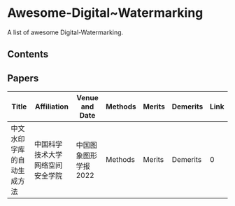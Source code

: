 # Awesome-Digital~Watermarking
A list of awesome Digital-Watermarking.
## Contents

## Papers
 | Title | Affiliation | Venue and Date | Methods | Merits | Demerits | Link |
 | ----- | ----------- | -------------- | ------- | ------ | -------- | ---- |
 | 中文水印字库的自动生成方法 | 中国科学技术大学网络空间安全学院 | 中国图象图形学报 2022 | Methods | Merits | Demerits | 0 |
